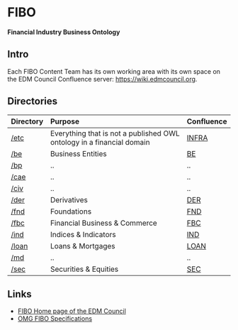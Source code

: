 # FIBO
__Financial Industry Business Ontology__

## Intro

Each FIBO Content Team has its own working area with its own space on the EDM Council Confluence
server: https://wiki.edmcouncil.org.


## Directories

Directory                | Purpose | Confluence |
:----------------------- |:------- |:-----------|
[/etc](./etc/README.md)  | Everything that is not a published OWL ontology in a financial domain | [INFRA](https://wiki.edmcouncil.org/display/INFRA) |
[/be](./be/README.md)    | Business Entities | [BE](https://wiki.edmcouncil.org/display/BE) |
[/bp](./bp/README.md)    | .. | .. |
[/cae](./cae/README.md)  | .. | .. |
[/civ](./civ/README.md)  | .. | .. |
[/der](./der/README.md)  | Derivatives | [DER](https://wiki.edmcouncil.org/display/DER) |
[/fnd](./fnd/README.md)  | Foundations | [FND](https://wiki.edmcouncil.org/display/FND) |
[/fbc](./fbc/README.md)  | Financial Business & Commerce  | [FBC](https://wiki.edmcouncil.org/display/FBC) |
[/ind](./ind/README.md)  | Indices & Indicators | [IND](https://wiki.edmcouncil.org/display/IND) |
[/loan](./loan/README.md)| Loans & Mortgages | [LOAN](https://wiki.edmcouncil.org/display/LOAN) |
[/md](./md/README.md)    | .. | .. |
[/sec](./sec/README.md)  | Securities & Equities | [SEC](https://wiki.edmcouncil.org/display/SEC) |

## Links

- [FIBO Home page of the EDM Council](http://www.edmcouncil.org/financialbusiness)
- [OMG FIBO Specifications](http://spec.edmcouncil.org/fibo/)
